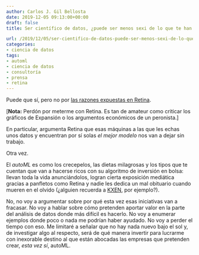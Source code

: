 ```yaml
---
author: Carlos J. Gil Bellosta
date: 2019-12-05 09:13:00+00:00
draft: false
title: Ser científico de datos, ¿puede ser menos sexi de lo que te han contado?

url: /2019/12/05/ser-cientifico-de-datos-puede-ser-menos-sexi-de-lo-que-te-han-contado/
categories:
- ciencia de datos
tags:
- automl
- ciencia de datos
- consultoría
- prensa
- retina
---
```





Puede que sí, pero no por [las razones expuestas en Retina](https://retina.elpais.com/retina/2019/11/29/innovacion/1575037699_308141.html).







[**Nota:** Perdón por meterme con Retina. Es tan de amateur como criticar los gráficos de Expansión o los argumentos económicos de un peronista.]







En particular, argumenta Retina que esas máquinas a las que les echas unos datos y encuentran por sí solas _el mejor modelo_ nos van a dejar sin trabajo.







Otra vez.







El _autoML_ es como los crecepelos, las dietas milagrosas y los tipos que te cuentan que van a hacerse ricos con su algoritmo de inversión en bolsa: llevan toda la vida anunciándolos, logran cierta exposición mediática gracias a panfletos como Retina y nadie les dedica un mal obituario cuando mueren en el olvido (¿alguien recuerda a [KXEN](https://en.wikipedia.org/wiki/KXEN_Inc.), por ejemplo?).







No, no voy a argumentar sobre por qué esta vez esas iniciativas van a fracasar. No voy a hablar sobre cómo pretenden aportar valor en la parte del análisis de datos donde más difícil es hacerlo. No voy a enumerar ejemplos donde poco o nada me podrían haber ayudado. No voy a perder el tiempo con eso. Me limitaré a señalar que no hay nada nuevo bajo el sol y, de investigar algo al respecto, será de qué manera invertir para lucrarme con inexorable destino al que están abocadas las empresas que pretenden crear, _esta vez sí_, autoML.



